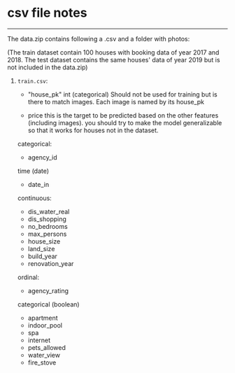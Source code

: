 # csv file notes
----

The data.zip contains following a .csv and a folder with photos:

(The train dataset contain 100 houses with booking data of year 2017 and 2018. The test dataset contains the same houses' data of year 2019 but is not included in the data.zip)


1. `train.csv`:
    - "house_pk" int (categorical)
    Should not be used for training but is there to match images. Each image is named by its house_pk

    - price
    this is the target to be predicted based on the other features (including images). you should try to make the model generalizable 
    so that it works for houses not in the dataset.

    categorical:
    - agency_id

    time (date)
    - date_in
    
    continuous: 
    - dis_water_real
    - dis_shopping
    - no_bedrooms
    - max_persons
    - house_size
    - land_size
    - build_year
    - renovation_year

    ordinal:
    - agency_rating

    categorical (boolean)
    - apartment
    - indoor_pool
    - spa
    - internet
    - pets_allowed
    - water_view
    - fire_stove
